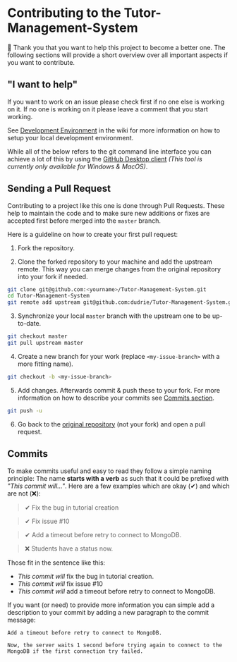 # Contributing to the Tutor-Management-System

🥳 Thank you that you want to help this project to become a better one. The following sections will provide a short overview over all important aspects if you want to contribute.

## "I want to help"

If you want to work on an issue please check first if no one else is working on it. If no one is working on it please leave a comment that you start working.

See [Development Environment](https://github.com/Dudrie/Tutor-Management-System/wiki/Development-Environment) in the wiki for more information on how to setup your local development environment.

While all of the below refers to the git command line interface you can achieve a lot of this by using the [GitHub Desktop client](https://desktop.github.com/) _(This tool is currently only available for Windows & MacOS)_.

## Sending a Pull Request

Contributing to a project like this one is done through Pull Requests. These help to maintain the code and to make sure new additions or fixes are accepted first before merged into the `master` branch.

Here is a guideline on how to create your first pull request:

1. Fork the repository.

2. Clone the forked repository to your machine and add the upstream remote. This way you can merge changes from the original repository into your fork if needed.

```sh
git clone git@github.com:<yourname>/Tutor-Management-System.git
cd Tutor-Management-System
git remote add upstream git@github.com:dudrie/Tutor-Management-System.git
```

3. Synchronize your local `master` branch with the upstream one to be up-to-date.

```sh
git checkout master
git pull upstream master
```

4. Create a new branch for your work (replace `<my-issue-branch>` with a more fitting name).

```sh
git checkout -b <my-issue-branch>
```

5. Add changes. Afterwards commit & push these to your fork. For more information on how to describe your commits see [Commits section](#commits).

```sh
git push -u
```

6. Go back to the [original repository](https://github.com/Dudrie/Tutor-Management-System) (not your fork) and open a pull request.

## Commits

To make commits useful and easy to read they follow a simple naming principle: The name **starts with a verb** as such that it could be prefixed with _"This commit will..."_. Here are a few examples which are okay (✔) and which are not (❌):

> ✔ Fix the bug in tutorial creation

> ✔ Fix issue #10

> ✔ Add a timeout before retry to connect to MongoDB.

> ❌ Students have a status now.

Those fit in the sentence like this:

- _This commit will_ fix the bug in tutorial creation.
- _This commit will_ fix issue #10
- _This commit will_ add a timeout before retry to connect to MongoDB.

If you want (or need) to provide more information you can simple add a description to your commit by adding a new paragraph to the commit message:

```
Add a timeout before retry to connect to MongoDB.

Now, the server waits 1 second before trying again to connect to the MongoDB if the first connection try failed.
```
